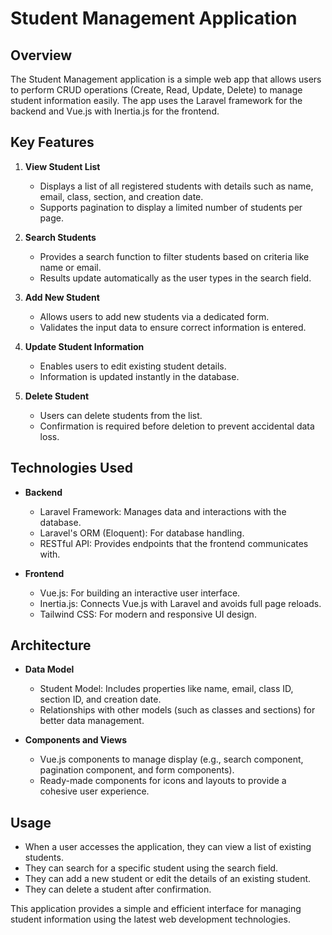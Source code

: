 # Student Management Application

## Overview
The Student Management application is a simple web app that allows users to perform CRUD operations (Create, Read, Update, Delete) to manage student information easily. The app uses the Laravel framework for the backend and Vue.js with Inertia.js for the frontend.

## Key Features
1. **View Student List**
   - Displays a list of all registered students with details such as name, email, class, section, and creation date.
   - Supports pagination to display a limited number of students per page.

2. **Search Students**
   - Provides a search function to filter students based on criteria like name or email.
   - Results update automatically as the user types in the search field.

3. **Add New Student**
   - Allows users to add new students via a dedicated form.
   - Validates the input data to ensure correct information is entered.

4. **Update Student Information**
   - Enables users to edit existing student details.
   - Information is updated instantly in the database.

5. **Delete Student**
   - Users can delete students from the list.
   - Confirmation is required before deletion to prevent accidental data loss.

## Technologies Used
- **Backend**
  - Laravel Framework: Manages data and interactions with the database.
  - Laravel's ORM (Eloquent): For database handling.
  - RESTful API: Provides endpoints that the frontend communicates with.

- **Frontend**
  - Vue.js: For building an interactive user interface.
  - Inertia.js: Connects Vue.js with Laravel and avoids full page reloads.
  - Tailwind CSS: For modern and responsive UI design.

## Architecture
- **Data Model**
  - Student Model: Includes properties like name, email, class ID, section ID, and creation date.
  - Relationships with other models (such as classes and sections) for better data management.

- **Components and Views**
  - Vue.js components to manage display (e.g., search component, pagination component, and form components).
  - Ready-made components for icons and layouts to provide a cohesive user experience.

## Usage
- When a user accesses the application, they can view a list of existing students.
- They can search for a specific student using the search field.
- They can add a new student or edit the details of an existing student.
- They can delete a student after confirmation.

This application provides a simple and efficient interface for managing student information using the latest web development technologies.
